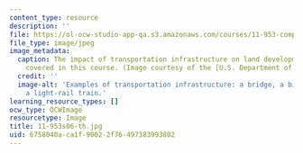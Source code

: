 ```yaml
---
content_type: resource
description: ''
file: https://ol-ocw-studio-app-qa.s3.amazonaws.com/courses/11-953-comparative-land-use-and-transportation-planning-spring-2006/6758040aca1f90022f76497383993802_11-953s06-th.jpg
file_type: image/jpeg
image_metadata:
  caption: The impact of transportation infrastructure on land development is a topic
    covered in this course. (Image courtesy of the [U.S. Department of Transportation](http://www.dot.gov/).)
  credit: ''
  image-alt: 'Examples of transportation infrastructure: a bridge, a bike path and
    a light-rail train.'
learning_resource_types: []
ocw_type: OCWImage
resourcetype: Image
title: 11-953s06-th.jpg
uid: 6758040a-ca1f-9002-2f76-497383993802
---
```


